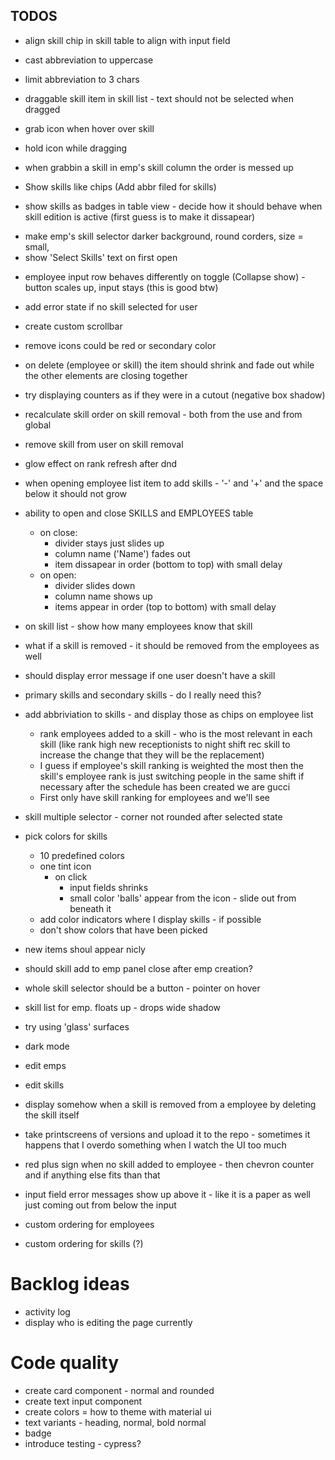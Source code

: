 ## TODOS

- align skill chip in skill table to align with input field

- cast abbreviation to uppercase
- limit abbreviation to 3 chars
- draggable skill item in skill list - text should not be selected when dragged
- grab icon when hover over skill
- hold icon while dragging

- when grabbin a skill in emp's skill column the order is messed up

- Show skills like chips (Add abbr filed for skills)
- show skills as badges in table view - decide how it should behave when skill edition is active (first guess is to make it dissapear)

* make emp's skill selector darker background, round corders, size = small,
* show 'Select Skills' text on first open

- employee input row behaves differently on toggle (Collapse show) - button scales up, input stays (this is good btw)
- add error state if no skill selected for user

- create custom scrollbar

- remove icons could be red or secondary color

- on delete (employee or skill) the item should shrink and fade out while the other elements are closing together
- try displaying counters as if they were in a cutout (negative box shadow)

- recalculate skill order on skill removal - both from the use and from global
- remove skill from user on skill removal

- glow effect on rank refresh after dnd

- when opening employee list item to add skills - '-' and '+' and the space below it should not grow

- ability to open and close SKILLS and EMPLOYEES table
  - on close:
    - divider stays just slides up
    - column name ('Name') fades out
    - item dissapear in order (bottom to top) with small delay
  - on open:
    - divider slides down
    - column name shows up
    - items appear in order (top to bottom) with small delay
- on skill list - show how many employees know that skill

- what if a skill is removed - it should be removed from the employees as well
- should display error message if one user doesn't have a skill
- primary skills and secondary skills - do I really need this?
- add abbriviation to skills - and display those as chips on employee list

  - rank employees added to a skill - who is the most relevant in each skill (like rank high new receptionists to night shift rec skill to increase the change that they will be the replacement)
  - I guess if employee's skill ranking is weighted the most then the skill's employee rank is just switching people in the same shift if necessary after the schedule has been created we are gucci
  - First only have skill ranking for employees and we'll see

- skill multiple selector - corner not rounded after selected state

- pick colors for skills

  - 10 predefined colors
  - one tint icon
    - on click
      - input fields shrinks
      - small color 'balls' appear from the icon - slide out from beneath it
  - add color indicators where I display skills - if possible
  - don't show colors that have been picked

- new items shoul appear nicly
- should skill add to emp panel close after emp creation?
- whole skill selector should be a button - pointer on hover

- skill list for emp. floats up - drops wide shadow

- try using 'glass' surfaces
- dark mode

- edit emps
- edit skills

- display somehow when a skill is removed from a employee by deleting the skill itself
- take printscreens of versions and upload it to the repo - sometimes it happens that I overdo something when I watch the UI too much
- red plus sign when no skill added to employee - then chevron counter and if anything else fits than that

- input field error messages show up above it - like it is a paper as well just coming out from below the input
- custom ordering for employees
- custom ordering for skills (?)

# Backlog ideas

- activity log
- display who is editing the page currently

# Code quality

- create card component - normal and rounded
- create text input component
- create colors = how to theme with material ui
- text variants - heading, normal, bold normal
- badge
- introduce testing - cypress?
